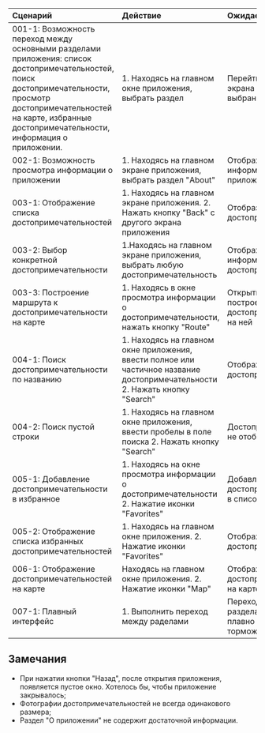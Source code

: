 |Cценарий|Действие|Ожидаемый результат|Фактический результат| Оценка|
|:---|:---|:---|:---|:---|
|001-1: Возможность переход между основными разделами приложения: список достопримечательностей, поиск достопримечательности, просмотр достопримечательностей на карте, избранные достопримечательности, информация о приложении. | 1. Находясь на главном окне приложения, выбрать раздел | Перейти с главного экрана приложения на выбранный раздел |Осуществлен переход на выбранный раздел |Тест пройден |
|002-1: Возможность просмотра информации о приложении | 1. Находясь на главном экране приложения, выбрать раздел "About" | Отображение информации о приложении |Отображена информация о приложении | Тест пройден |
|003-1: Отображение списка достопримечательностей | 1. Находясь на главном экране приложения. 2. Нажать кнопку "Back" с другого экрана приложения | Отобразить список достопримечательностей | Отображен список достопримечательностей | Тест пройден |
|003-2: Выбор конкретной достопримечательности | 1.Находясь на главном экране приложения, выбрать любую достопримечательность | Отображение подробной информации о достопримечательности | Показана выбранная достопримечательность |Тест пройден |
|003-3: Построение маршрута к достопримечательности на карте | 1. Находясь в окне просмотра информации о достопримечательности, нажать кнопку  "Route" | Открытие карты и построение маршрута к достопримечательности на ней | Ничего не произошло | Тест не пройден |
|004-1: Поиск достопримечательности по названию | 1. Находясь на главном окне приложения, ввести полное или частичное название достопримечательности 2. Нажать кнопку  "Search" | Отображение найденных достопримечательностей | Показаны найденные достопримечательности| Тест пройден |
|004-2: Поиск пустой строки | 1. Находясь на главном окне приложения, ввести пробелы в поле поиска 2. Нажать кнопку  "Search" | Достопримечательности не отобразятся | Достопримечательности не отобразились | Тест пройден |
|005-1: Добавление достопримечательности в избранное | 1. Находясь на окне просмотра информации о достопримечательности 2. Нажатие иконки "Favorites" | Добавление достопримечательности в список избранных | Достопримечательность добавлена в список избранных |Тест пройден |
|005-2: Отображение списка избранных достопримечательностей | 1. Находясь на главном окне приложения. 2. Нажатие иконки "Favorites" | Отображение избранных достопримечательностей | Показан список избранных достопримечательностей | Тест пройден |
|006-1: Отображение достопримечательностей на карте | Находясь на главном окне приложения. 2. Нажатие иконки "Map" | Отображение всех достопримечательностей на карте | Достопримечательности не отображены на карте | Тест не пройден |
|007-1: Плавный интерфейс | 1. Выполнить переход между раделами | Переход между разделами происходит плавно и без торможений | Разделы не всегда открываются плавно | Тест не пройден |

## Замечания
* При нажатии кнопки "Назад", после открытия приложения, появляется пустое окно. Хотелось бы, чтобы приложение закрывалось;
* Фотографии достопримечательностей не всегда одинакового размера;
* Раздел "О приложении" не содержит достаточной информации.

